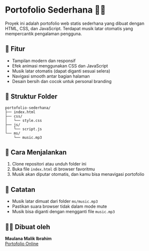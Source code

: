 
# Portofolio Sederhana 🎨🎶

Proyek ini adalah portofolio web statis sederhana yang dibuat dengan HTML, CSS, dan JavaScript. Terdapat musik latar otomatis yang mempercantik pengalaman pengguna.

## 🔧 Fitur

- Tampilan modern dan responsif
- Efek animasi menggunakan CSS dan JavaScript
- Musik latar otomatis (dapat diganti sesuai selera)
- Navigasi smooth antar bagian halaman
- Desain bersih dan cocok untuk personal branding

## 📁 Struktur Folder

```
portofolio-sederhana/
├── index.html
├── css/
│   └── style.css
├── js/
│   └── script.js
└── ms/
    └── music.mp3
```

## 🚀 Cara Menjalankan

1. Clone repositori atau unduh folder ini
2. Buka file `index.html` di browser favoritmu
3. Musik akan diputar otomatis, dan kamu bisa menavigasi portofolio

## 📌 Catatan

- Musik latar dimuat dari folder `ms/music.mp3`
- Pastikan suara browser tidak dalam mode mute
- Musik bisa diganti dengan mengganti file `music.mp3`

## 👨‍💻 Dibuat oleh

**Maulana Malik Ibrahim**  
[Portofolio Online](https://portofolio-maulana-rosy.vercel.app)
